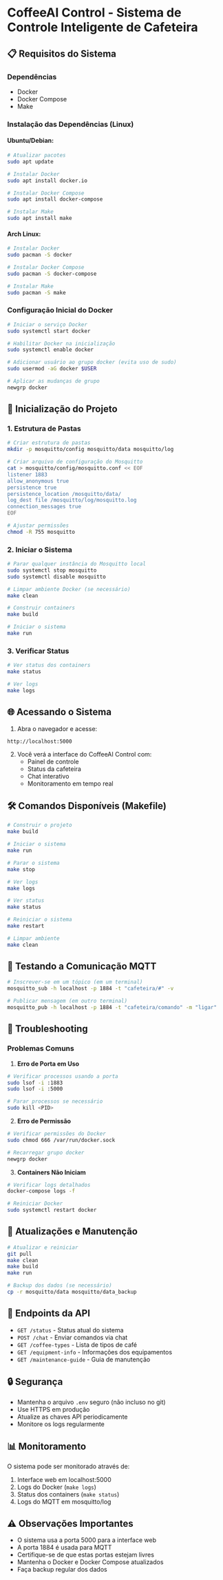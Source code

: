 # CoffeeAI Control - Sistema de Controle Inteligente de Cafeteira

## 📋 Requisitos do Sistema

### Dependências
- Docker
- Docker Compose
- Make

### Instalação das Dependências (Linux)

#### Ubuntu/Debian:
```bash
# Atualizar pacotes
sudo apt update

# Instalar Docker
sudo apt install docker.io

# Instalar Docker Compose
sudo apt install docker-compose

# Instalar Make
sudo apt install make
```

#### Arch Linux:
```bash
# Instalar Docker
sudo pacman -S docker

# Instalar Docker Compose
sudo pacman -S docker-compose

# Instalar Make
sudo pacman -S make
```

### Configuração Inicial do Docker
```bash
# Iniciar o serviço Docker
sudo systemctl start docker

# Habilitar Docker na inicialização
sudo systemctl enable docker

# Adicionar usuário ao grupo docker (evita uso de sudo)
sudo usermod -aG docker $USER

# Aplicar as mudanças de grupo
newgrp docker
```

## 🚀 Inicialização do Projeto

### 1. Estrutura de Pastas
```bash
# Criar estrutura de pastas
mkdir -p mosquitto/config mosquitto/data mosquitto/log

# Criar arquivo de configuração do Mosquitto
cat > mosquitto/config/mosquitto.conf << EOF
listener 1883
allow_anonymous true
persistence true
persistence_location /mosquitto/data/
log_dest file /mosquitto/log/mosquitto.log
connection_messages true
EOF

# Ajustar permissões
chmod -R 755 mosquitto
```

### 2. Iniciar o Sistema
```bash
# Parar qualquer instância do Mosquitto local
sudo systemctl stop mosquitto
sudo systemctl disable mosquitto

# Limpar ambiente Docker (se necessário)
make clean

# Construir containers
make build

# Iniciar o sistema
make run
```

### 3. Verificar Status
```bash
# Ver status dos containers
make status

# Ver logs
make logs
```

## 🌐 Acessando o Sistema

1. Abra o navegador e acesse:
```
http://localhost:5000
```

2. Você verá a interface do CoffeeAI Control com:
   - Painel de controle
   - Status da cafeteira
   - Chat interativo
   - Monitoramento em tempo real

## 🛠 Comandos Disponíveis (Makefile)

```bash
# Construir o projeto
make build

# Iniciar o sistema
make run

# Parar o sistema
make stop

# Ver logs
make logs

# Ver status
make status

# Reiniciar o sistema
make restart

# Limpar ambiente
make clean
```

## 📡 Testando a Comunicação MQTT

```bash
# Inscrever-se em um tópico (em um terminal)
mosquitto_sub -h localhost -p 1884 -t "cafeteira/#" -v

# Publicar mensagem (em outro terminal)
mosquitto_pub -h localhost -p 1884 -t "cafeteira/comando" -m "ligar"
```

## 🔧 Troubleshooting

### Problemas Comuns

1. **Erro de Porta em Uso**
```bash
# Verificar processos usando a porta
sudo lsof -i :1883
sudo lsof -i :5000

# Parar processos se necessário
sudo kill <PID>
```

2. **Erro de Permissão**
```bash
# Verificar permissões do Docker
sudo chmod 666 /var/run/docker.sock

# Recarregar grupo docker
newgrp docker
```

3. **Containers Não Iniciam**
```bash
# Verificar logs detalhados
docker-compose logs -f

# Reiniciar Docker
sudo systemctl restart docker
```

## 🔄 Atualizações e Manutenção

```bash
# Atualizar e reiniciar
git pull
make clean
make build
make run

# Backup dos dados (se necessário)
cp -r mosquitto/data mosquitto/data_backup
```

## 📱 Endpoints da API

- `GET /status` - Status atual do sistema
- `POST /chat` - Enviar comandos via chat
- `GET /coffee-types` - Lista de tipos de café
- `GET /equipment-info` - Informações dos equipamentos
- `GET /maintenance-guide` - Guia de manutenção

## 🔒 Segurança

- Mantenha o arquivo `.env` seguro (não incluso no git)
- Use HTTPS em produção
- Atualize as chaves API periodicamente
- Monitore os logs regularmente

## 📊 Monitoramento

O sistema pode ser monitorado através de:
1. Interface web em localhost:5000
2. Logs do Docker (`make logs`)
3. Status dos containers (`make status`)
4. Logs do MQTT em mosquitto/log

## ⚠️ Observações Importantes

- O sistema usa a porta 5000 para a interface web
- A porta 1884 é usada para MQTT
- Certifique-se de que estas portas estejam livres
- Mantenha o Docker e Docker Compose atualizados
- Faça backup regular dos dados